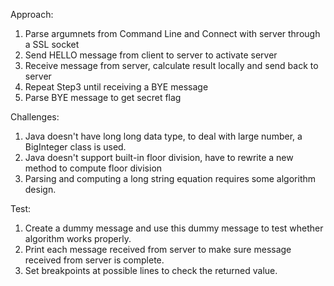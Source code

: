 Approach:
1. Parse argumnets from Command Line and Connect with server through a SSL socket
2. Send HELLO message from client to server to activate server
3. Receive message from server, calculate result locally and send back to server
4. Repeat Step3 until receiving a BYE message 
5. Parse BYE message to get secret flag

Challenges:
1. Java doesn't have long long data type, to deal with large number, a BigInteger class is used.
2. Java doesn't support built-in floor division, have to rewrite a new method to compute floor division
3. Parsing and computing a long string equation requires some algorithm design.

Test:
1. Create a dummy message and use this dummy message to test whether algorithm works properly.
2. Print each message received from server to make sure message received from server is complete.
3. Set breakpoints at possible lines to check the returned value.



